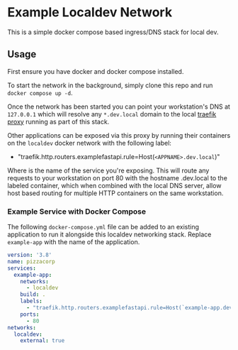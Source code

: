 # Example Localdev Network

This is a simple docker compose based ingress/DNS stack for local dev.

## Usage
First ensure you have docker and docker compose installed.

To start the network in the background, simply clone this repo and run `docker compose up -d`.

Once the network has been started you can point your workstation's DNS at `127.0.0.1` which will resolve any `*.dev.local` domain to the local [traefik proxy](https://traefik.io) running as part of this stack.

Other applications can be exposed via this proxy by running their containers on the `localdev` docker network with the following label:
- "traefik.http.routers.examplefastapi.rule=Host(`<APPNAME>.dev.local`)"

Where <APPNAME> is the name of the service you're exposing. This will route any requests to your workstation on port 80 with the hostname <APPNAME>.dev.local to the labeled container, which when combined with the local DNS server, allow host based routing for multiple HTTP containers on the same workstation.

### Example Service with Docker Compose
The following `docker-compose.yml` file can be added to an existing application to run it alongside this localdev networking stack. Replace `example-app` with the name of the application.

```yaml
version: '3.8'
name: pizzacorp
services:
  example-app:
    networks:
      - localdev
    build: .
    labels:
      - "traefik.http.routers.examplefastapi.rule=Host(`example-app.dev.local`)"
    ports:
      - 80
networks:
  localdev:
    external: true
```

